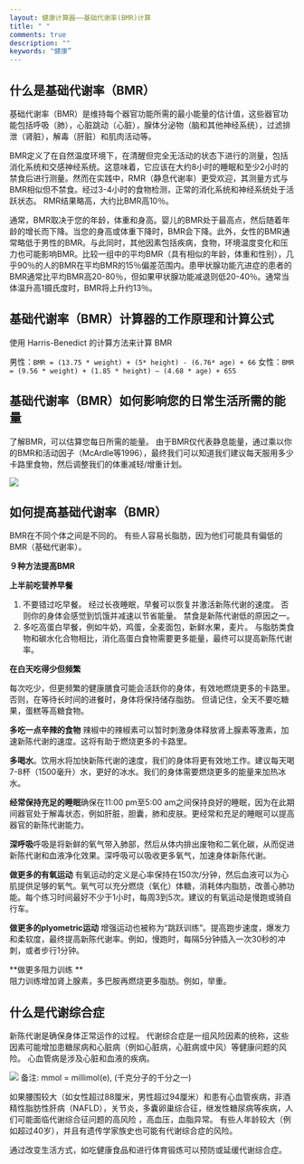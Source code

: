 ```yaml
---
layout: 健康计算器——基础代谢率(BMR)计算
title: " "
comments: true
description: ""
keywords: "健康”
---
```


## 什么是基础代谢率（BMR）

基础代谢率（BMR）是维持每个器官功能所需的最小能量的估计值，这些器官功能包括呼吸（肺），心脏跳动（心脏），腺体分泌物（脑和其他神经系统），过滤排泄（肾脏），解毒（肝脏）和肌肉活动等。

BMR定义了在自然温度环境下，在清醒但完全无活动的状态下进行的测量，包括消化系统和交感神经系统。这意味着，它应该在大约8小时的睡眠和至少2小时的禁食后进行测量。然而在实践中，RMR（静息代谢率）更受欢迎，其测量方式与BMR相似但不禁食。经过3-4小时的食物检测，正常的消化系统和神经系统处于活跃状态。 RMR结果略高，大约比BMR高10％。

通常，BMR取决于您的年龄，体重和身高。婴儿的BMR处于最高点，然后随着年龄的增长而下降。当您的身高或体重下降时，BMR会下降。此外，女性的BMR通常略低于男性的BMR。与此同时，其他因素包括疾病，食物，环境温度变化和压力也可能影响BMR。比较一组中的平均BMR（具有相似的年龄，体重和性别），几乎90％的人的BMR在平均BMR的15％偏差范围内。患甲状腺功能亢进症的患者的BMR通常比平均BMR高20-80％，但如果甲状腺功能减退则低20-40％。通常当体温升高1摄氏度时，BMR将上升约13％。

## 基础代谢率（BMR）计算器的工作原理和计算公式

使用 Harris-Benedict 的计算方法来计算 BMR

男性：`BMR = (13.75 * weight) + (5* height) - (6.76* age) + 66`
女性：`BMR = (9.56 * weight) + (1.85 * height) – (4.68 * age) + 655`

## 基础代谢率（BMR）如何影响您的日常生活所需的能量

了解BMR，可以估算您每日所需的能量。 由于BMR仅代表静息能量，通过乘以你的BMR和活动因子（McArdle等1996），最终我们可以知道我们建议每天服用多少卡路里食物，然后调整我们的体重减轻/增重计划。

![](./_image/2019-04/2019-04-23-17-57-16.png)


## 如何提高基础代谢率（BMR）
        
BMR在不同个体之间是不同的。 有些人容易长脂肪，因为他们可能具有偏低的BMR（基础代谢率）。

**９种方法提高BMR**

**上半前吃营养早餐**

1. 不要错过吃早餐。 经过长夜睡眠，早餐可以恢复并激活新陈代谢的速度。 否则你的身体会感觉到饥饿并减速以节省能量。 禁食是新陈代谢低的原因之一。
2. 多吃高蛋白早餐，例如牛奶，鸡蛋，全麦面包，新鲜水果，麦片。 与脂肪类食物和碳水化合物相比，消化高蛋白食物需要更多能量，最终可以提高新陈代谢率。

**在白天吃得少但频繁**

每次吃少，但更频繁的健康膳食可能会活跃你的身体，有效地燃烧更多的卡路里。 否则，在等待长时间的进餐时，身体将保持储存脂肪。 但请记住，全天不要吃糖果，蛋糕等高糖食物。

**多吃一点辛辣的食物**
辣椒中的辣椒素可以暂时刺激身体释放肾上腺素等激素，加速新陈代谢的速度。这将有助于燃烧更多的卡路里。

**多喝水**。饮用水将加快新陈代谢的速度，我们的身体将更有效地工作。建议每天喝7-8杯（1500毫升）水，更好的冰水。我们的身体需要燃烧更多的能量来加热冰水。

**经常保持充足的睡眠**确保在11:00 pm至5:00 am之间保持良好的睡眠，因为在此期间器官处于解毒状态，例如肝脏，胆囊，肺和皮肤。更经常和充足的睡眠可以提高器官的新陈代谢能力。

**深呼吸**呼吸是将新鲜的氧气带入肺部，然后从体内排出废物和二氧化碳，从而促进新陈代谢和血液净化效果。深呼吸可以吸收更多氧气，加速身体新陈代谢。

**做更多的有氧运动**
有氧运动的定义是心率保持在150次/分钟，然后血液可以为心肌提供足够的氧气。氧气可以充分燃烧（氧化）体糖，消耗体内脂肪，改善心肺功能。每个练习时间最好不少于1小时，每周3到5次。建议的有氧运动是慢跑或骑自行车。

**做更多的plyometric运动**
增强运动也被称为“跳跃训练”。提高跑步速度，爆发力和柔软度，最终提高新陈代谢率。例如，慢跑时，每隔5分钟插入一次30秒的冲刺，或者步行1分钟。

**做更多阻力训练	**                            
阻力训练增加肾上腺素，多巴胺再燃烧更多脂肪。例如，举重。


## 什么是代谢综合症
        
新陈代谢是确保身体正常运作的过程。 代谢综合症是一组风险因素的统称，这些因素可能增加患糖尿病和心脏病（例如心脏病，心脏病或中风）等健康问题的风险。 心血管病是涉及心脏和血液的疾病。

![](./_image/2019-04/2019-04-23-18-02-45.png)
备注: mmol = millimol(e), (千克分子的千分之一)

如果腰围较大（如女性超过88厘米，男性超过94厘米）和患有心血管疾病，非酒精性脂肪性肝病（NAFLD），关节炎，多囊卵巢综合征，继发性糖尿病等疾病，人们可能面临代谢综合征问题的高风险 ，高血压，血脂异常。 有些人年龄较大（例如超过40岁），并且有遗传学家族史也可能有代谢综合症的风险。

通过改变生活方式，如吃健康食品和进行体育锻炼可以预防或延缓代谢综合症。